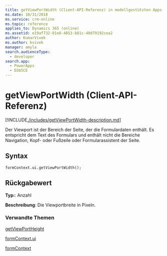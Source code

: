 ```yaml
---
title: getViewPortWidth (Client-API-Referenz) in modellgestützten Apps| MicrosoftDocs
ms.date: 10/31/2018
ms.service: crm-online
ms.topic: reference
applies_to: Dynamics 365 (online)
ms.assetid: e19af732-01e8-4853-b81c-40d79192cea2
author: KumarVivek
ms.author: kvivek
manager: amyla
search.audienceType:
  - developer
search.app:
  - PowerApps
  - D365CE
---
```

# <a name="getviewportwidth-client-api-reference"></a>getViewPortWidth (Client-API-Referenz)



[!INCLUDE[./includes/getViewPortWidth-description.md](./includes/getViewPortWidth-description.md)]

Der Viewport ist der Bereich der Seite, der die Formulardaten enthält. Es entspricht dem Text des Formulars und enthält nicht die Bereiche Navigation, Kopf- oder Fußzeile oder Formularassistent der Seite.

## <a name="syntax"></a>Syntax

`formContext.ui.getViewPortWidth();`

## <a name="return-value"></a>Rückgabewert

**Typ:**: Anzahl

**Beschreibung**: Die Viewportbreite in Pixeln. 


### <a name="related-topics"></a>Verwandte Themen

[getViewPortHeight](getViewPortHeight.md)

[formContext.ui](../formContext-ui.md)

[formContext](../../clientapi-form-context.md)

